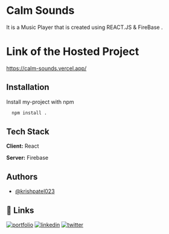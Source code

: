 
# Calm Sounds

It is a Music Player that is created using REACT.JS & FireBase .

# Link of the Hosted Project

https://calm-sounds.vercel.app/


## Installation

Install my-project with npm

```bash
  npm install .
```
    
## Tech Stack

**Client:** React 

**Server:** Firebase


## Authors

- [@krishpatel023](https://github.com/krishpatel023)


## 🔗 Links
[![portfolio](https://img.shields.io/badge/my_portfolio-000?style=for-the-badge&logo=ko-fi&logoColor=white)](https://katherineoelsner.com/)
[![linkedin](https://img.shields.io/badge/linkedin-0A66C2?style=for-the-badge&logo=linkedin&logoColor=white)](https://www.linkedin.com/in/krish-patel-7824231ba/)
[![twitter](https://img.shields.io/badge/twitter-1DA1F2?style=for-the-badge&logo=twitter&logoColor=white)](https://twitter.com/krish__23)

